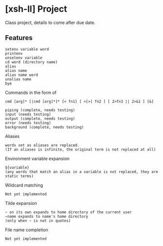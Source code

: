 # [xsh-ll] Project
Class project, details to come after due date.

## Features
```
setenv variable word
printenv
unsetenv variable
cd word (directory name)
alias
alias name
alias name word
unalias name
bye
```

Commands in the form of
```
cmd [arg]* [|cmd [arg]*]* [< fn1] [ >[>] fn2 ] [ 2>fn3 || 2>&1 ] [&]
```

```
piping (complete, needs testing)
input (needs testing)
output (complete, needs testing)
error (needs testing)
background (complete, needs testing)
```

Aliases
```
words set as aliases are replaced.
(If an aliases is infinite, the original term is not replaced at all)
```

Environment variable expansion 
```
${variable}
(any words that match an alias in a variable is not replaced, they are static terms)
```

Wildcard matching
```
Not yet implemented
```

Tilde expansion
```
~ on its own expands to home directory of the current user
~name expands to name's home directory
(only when ~ is not in quotes)
```

File name completion
```
Not yet implemented
```


